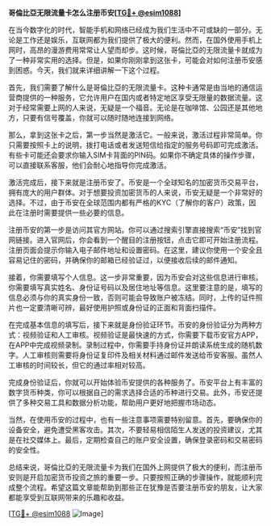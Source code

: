 **哥倫比亞无限流量卡怎么注册币安[[TG💪+ @esim1088](https://t.me/s/esim1088)]**

在当今数字化的时代，智能手机和网络已经成为我们生活中不可或缺的一部分。无论是工作还是娱乐，互联网都为我们提供了极大的便利。然而，在国外使用手机上网时，高昂的漫游费用常常让人望而却步。这时候，哥倫比亞的无限流量卡就成为了一种非常实用的选择。但是，如果你刚刚拿到这张卡，可能会对如何注册币安感到困惑。今天，我们就来详细讲解一下这个过程。

首先，我们需要了解什么是哥倫比亞的无限流量卡。这种卡通常是由当地的通信运营商提供的一种服务，它允许用户在国内或者特定地区享受无限量的数据流量。这对于经常需要上网的人来说，无疑是一个福音。无论是在咖啡馆、公园还是其他地方，只要有信号覆盖，你就可以随时随地连接到网络。

那么，拿到这张卡之后，第一步当然是激活它。一般来说，激活过程非常简单。你只需要按照卡上的说明，拨打电话或者发送短信给指定的服务号码即可完成激活。有些卡可能还会要求你输入SIM卡背面的PIN码。如果你不确定具体的操作步骤，可以直接联系客服，他们会耐心地指导你完成激活。

激活完成后，接下来就是注册币安了。币安是一个全球知名的加密货币交易平台，拥有庞大的用户群体。对于想要投资加密货币的人来说，币安无疑是一个非常好的选择。不过，由于币安在全球范围内都有严格的KYC（了解你的客户）政策，因此在注册时需要提供一些必要的信息。

注册币安的第一步是访问其官方网站。你可以通过搜索引擎直接搜索“币安”找到官网链接。进入官网后，你会看到一个醒目的注册按钮，点击它即可开始注册流程。注册页面会提示你输入电子邮件地址和设置密码。在这里，建议你使用一个安全且容易记住的密码，并确保你的邮箱已经验证过，以便接收后续的邮件通知。

接着，你需要填写个人信息。这一步非常重要，因为币安会对这些信息进行审核。你需要填写真实姓名、身份证号码以及居住地址等信息。这里要注意的是，填写的信息必须与你的真实身份一致，否则可能会导致账户被冻结。同时，上传的证件照片也一定要清晰可辨，最好使用护照或身份证的正面和背面扫描件。

在完成基本信息的填写后，接下来就是身份验证环节。币安的身份验证分为两种方式：视频验证和人工审核。视频验证是最快速的方式，你需要下载币安官方APP，在APP中完成视频录制。录制过程中，你需要手持身份证并朗读系统生成的随机数字。人工审核则需要将身份证复印件及相关材料通过邮件发送给币安客服。虽然人工审核的时间较长，但它的通过率相对较高。

完成身份验证后，你就可以开始体验币安提供的各种服务了。币安平台上有丰富的数字货币种类，你可以根据自己的需求选择合适的币种进行交易。此外，币安还提供了多种交易工具和数据分析功能，帮助用户更好地把握市场动态。

当然，在使用币安的过程中，也有一些注意事项需要特别留意。首先，要确保你的设备安全，避免遭受黑客攻击。其次，不要轻易相信陌生人发送的投资建议，尤其是在社交媒体上。最后，定期检查自己的账户安全设置，确保登录密码和交易密码的安全性。

总结来说，哥倫比亞的无限流量卡为我们在国外上网提供了极大的便利，而注册币安则是开启加密货币投资之旅的重要一步。只要按照正确的步骤操作，就能顺利完成整个流程。希望这篇文章能帮助到那些正在犹豫是否要注册币安的朋友，让大家都能享受到互联网带来的乐趣和收益。

[[TG💪+ @esim1088](https://t.me/s/esim1088) ![Image](https://i.postimg.cc/4NQfJmqS/Snipaste-2025-05-13-00-14-12.png)]